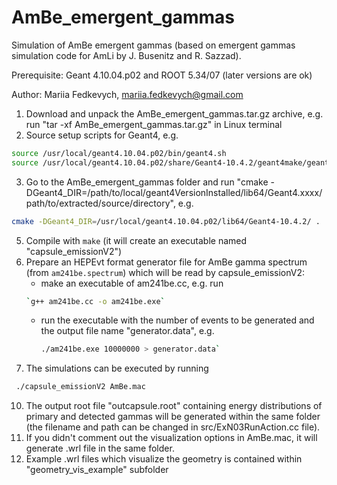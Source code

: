 # AmBe_emergent_gammas

Simulation of AmBe emergent gammas (based on emergent gammas simulation code for AmLi by J. Busenitz and R. Sazzad). 

Prerequisite: Geant 4.10.04.p02 and ROOT 5.34/07 (later versions are ok)

Author: Mariia Fedkevych, mariia.fedkevych@gmail.com

1. Download and unpack the AmBe_emergent_gammas.tar.gz archive, e.g. run "tar -xf AmBe_emergent_gammas.tar.gz" in Linux terminal
2. Source setup scripts for Geant4, e.g.
   
```bash
source /usr/local/geant4.10.04.p02/bin/geant4.sh
source /usr/local/geant4.10.04.p02/share/Geant4-10.4.2/geant4make/geant4make.sh
```
3. Go to the AmBe_emergent_gammas folder and run "cmake -DGeant4_DIR=/path/to/local/geant4VersionInstalled/lib64/Geant4.xxxx/ path/to/extracted/source/directory", e.g.

```bash
cmake -DGeant4_DIR=/usr/local/geant4.10.04.p02/lib64/Geant4-10.4.2/ .
```

5. Compile with `make` (it will create an executable named "capsule_emissionV2")
6. Prepare an HEPEvt format generator file for AmBe gamma spectrum (from `am241be.spectrum`) which will be read by capsule_emissionV2: 
    - make an executable of am241be.cc, e.g. run
   ```bash
   `g++ am241be.cc -o am241be.exe`
   ```
    - run the executable with the number of events to be generated and the output file name "generator.data", e.g.
      ```bash
      ./am241be.exe 10000000 > generator.data`
      ```
7. The simulations can be executed by running
  ```bash
   ./capsule_emissionV2 AmBe.mac
```
10. The output root file "outcapsule.root" containing energy distributions of primary and detected gammas will be generated within the same folder (the filename and path can be changed in src/ExN03RunAction.cc file). 
11. If you didn't comment out the visualization options in AmBe.mac, it will generate .wrl file in the same folder. 
12. Example .wrl files which visualize the geometry is contained within "geometry_vis_example" subfolder
